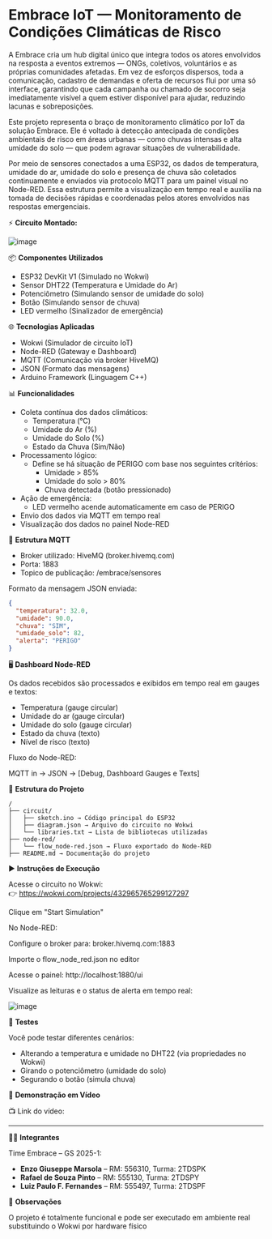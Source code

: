 # Embrace IoT — Monitoramento de Condições Climáticas de Risco

A Embrace cria um hub digital único que integra todos os atores envolvidos na resposta a eventos extremos — ONGs, coletivos, voluntários e as próprias comunidades afetadas. Em vez de esforços dispersos, toda a comunicação, cadastro de demandas e oferta de recursos flui por uma só interface, garantindo que cada campanha ou chamado de socorro seja imediatamente visível a quem estiver disponível para ajudar, reduzindo lacunas e sobreposições.

Este projeto representa o braço de monitoramento climático por IoT da solução Embrace. Ele é voltado à detecção antecipada de condições ambientais de risco em áreas urbanas — como chuvas intensas e alta umidade do solo — que podem agravar situações de vulnerabilidade.

Por meio de sensores conectados a uma ESP32, os dados de temperatura, umidade do ar, umidade do solo e presença de chuva são coletados continuamente e enviados via protocolo MQTT para um painel visual no Node-RED. Essa estrutura permite a visualização em tempo real e auxilia na tomada de decisões rápidas e coordenadas pelos atores envolvidos nas respostas emergenciais.

⚡ **Circuito Montado:**

![image](https://github.com/user-attachments/assets/b4197fe6-85be-4e53-b11d-55deee0d3135)

📦 **Componentes Utilizados**

- ESP32 DevKit V1 (Simulado no Wokwi)
- Sensor DHT22 (Temperatura e Umidade do Ar)
- Potenciômetro (Simulando sensor de umidade do solo)
- Botão (Simulando sensor de chuva)
- LED vermelho (Sinalizador de emergência)

🌐 **Tecnologias Aplicadas**

- Wokwi (Simulador de circuito IoT)
- Node-RED (Gateway e Dashboard)
- MQTT (Comunicação via broker HiveMQ)
- JSON (Formato das mensagens)
- Arduino Framework (Linguagem C++)

📊 **Funcionalidades**

- Coleta contínua dos dados climáticos:
  - Temperatura (°C)
  - Umidade do Ar (%)
  - Umidade do Solo (%)
  - Estado da Chuva (Sim/Não)
- Processamento lógico:
  - Define se há situação de PERIGO com base nos seguintes critérios:
    - Umidade > 85%
    - Umidade do solo > 80%
    - Chuva detectada (botão pressionado)
- Ação de emergência:
  - LED vermelho acende automaticamente em caso de PERIGO
- Envio dos dados via MQTT em tempo real
- Visualização dos dados no painel Node-RED

📡 **Estrutura MQTT**

- Broker utilizado: HiveMQ (broker.hivemq.com)  
- Porta: 1883  
- Topico de publicação: /embrace/sensores  

Formato da mensagem JSON enviada:

```json
{
  "temperatura": 32.0,
  "umidade": 90.0,
  "chuva": "SIM",
  "umidade_solo": 82,
  "alerta": "PERIGO"
}
```

🖥️ **Dashboard Node-RED**

Os dados recebidos são processados e exibidos em tempo real em gauges e textos:

- Temperatura (gauge circular)
- Umidade do ar (gauge circular)
- Umidade do solo (gauge circular)
- Estado da chuva (texto)
- Nível de risco (texto)

Fluxo do Node-RED:

MQTT in → JSON → [Debug, Dashboard Gauges e Texts]

📁 **Estrutura do Projeto**

```
/
├── circuit/
│   ├── sketch.ino → Código principal do ESP32
│   ├── diagram.json → Arquivo do circuito no Wokwi
│   └── libraries.txt → Lista de bibliotecas utilizadas
├── node-red/
│   └── flow_node-red.json → Fluxo exportado do Node-RED
├── README.md → Documentação do projeto
```

▶️ **Instruções de Execução**

Acesse o circuito no Wokwi:  
👉 https://wokwi.com/projects/432965765299127297

Clique em "Start Simulation"

No Node-RED:

Configure o broker para: broker.hivemq.com:1883

Importe o flow_node_red.json no editor

Acesse o painel: http://localhost:1880/ui

Visualize as leituras e o status de alerta em tempo real:

![image](https://github.com/user-attachments/assets/b0121f56-fa4a-44bc-8dca-269e8e5f5d1a)

🧪 **Testes**

Você pode testar diferentes cenários:

- Alterando a temperatura e umidade no DHT22 (via propriedades no Wokwi)
- Girando o potenciômetro (umidade do solo)
- Segurando o botão (simula chuva)

🎥 **Demonstração em Vídeo**

📺 Link do vídeo:

---

👨‍💻 **Integrantes**

Time Embrace – GS 2025-1:

- **Enzo Giuseppe Marsola** – RM: 556310, Turma: 2TDSPK  
- **Rafael de Souza Pinto** – RM: 555130, Turma: 2TDSPY  
- **Luiz Paulo F. Fernandes** – RM: 555497, Turma: 2TDSPF

📌 **Observações**

O projeto é totalmente funcional e pode ser executado em ambiente real substituindo o Wokwi por hardware físico
